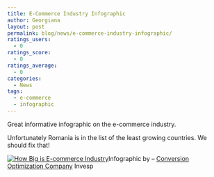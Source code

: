 ```yaml
---
title: E-Commerce Industry Infographic
author: Georgiana
layout: post
permalink: blog/news/e-commerce-industry-infographic/
ratings_users:
  - 0
ratings_score:
  - 0
ratings_average:
  - 0
categories:
  - News
tags:
  - e-commerce
  - infographic
---
```

Great informative infographic on the e-commerce industry.

Unfortunately Romania is in the list of the least growing countries. We should fix that!

[<img src="http://i2.wp.com/www.invesp.com/ecommerce.jpeg?w=580" alt="How Big is E-commerce Industry" data-recalc-dims="1" />][1]Infographic by – [Conversion Optimization Company][2] Invesp

 [1]: http://i2.wp.com/www.invesp.com/ecommerce.jpeg
 [2]: http://www.invesp.com/
